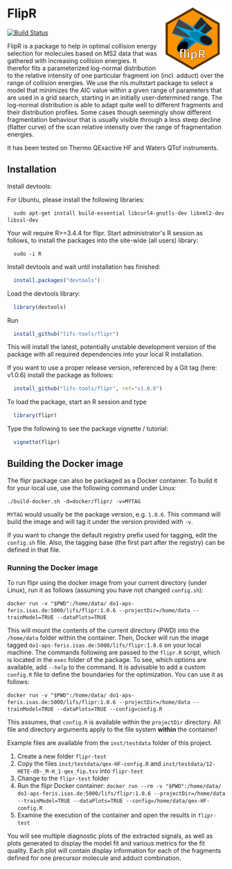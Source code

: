 # FlipR <img src="man/figures/flipr-site.png" align="right" /> #

[![Build Status](https://travis-ci.org/lifs-tools/flipr.svg?branch=master)](https://travis-ci.org/lifs-tools/flipr)

FlipR is a package to help in optimal collision energy selection for molecules based on MS2 data that was gathered with increasing collision energies. It therefor fits a parameterized log-normal distribution to the relative intensity of one particular fragment ion (incl. adduct) over the range of collision energies. We use the nls.multstart package to select a model that minimizes the AIC value within a given range of parameters that are used in a grid search, starting in an initially user-determined range. The log-normal distribution is able to adapt quite well to different fragments and their distribution profiles. Some cases though seemingly show different fragmentation behaviour that is usually visible through a less steep decline (flatter curve) of the scan relative intensity over the range of fragmentation energies.

It has been tested on Thermo QExactive HF and Waters QTof instruments.

## Installation ##

Install devtools:

For Ubuntu, please install the following libraries:

```
  sudo apt-get install build-essential libcurl4-gnutls-dev libxml2-dev libssl-dev
```

Your will require R>=3.4.4 for flipr. Start administrator's R session as follows, to install the packages into the site-wide (all users) library:

```
  sudo -i R
```

Install devtools and wait until installation has finished:

```R
  install.packages("devtools")
```

Load the devtools library:

```R
  library(devtools)
```
  
Run

```R
  install_github("lifs-tools/flipr")
```

This will install the latest, potentially unstable development version of the package with all required dependencies into your local R installation.

If you want to use a proper release version, referenced by a Git tag (here: v1.0.6) install the package as follows:

```R
  install_github("lifs-tools/flipr", ref="v1.0.6")
```


To load the package, start an R session and type

```R
  library(flipr)
```

Type the following to see the package vignette / tutorial:

```R
  vignette(flipr)
```


## Building the Docker image ##

The flipr package can also be packaged as a Docker container. To build it for your local use, use the following command under Linux:

```
./build-docker.sh -d=docker/flipr/ -v=MYTAG 
```

`MYTAG` would usually be the package version, e.g. `1.0.6`. This command will build the image and will tag it under the version provided with `-v`.

If you want to change the default registry prefix used for tagging, edit the `config.sh` file. Also, the tagging base (the first part after the registry) can 
be defined in that file.

### Running the Docker image ###

To run flipr using the docker image from your current directory (under Linux), run it as follows (assuming you have not changed `config.sh`):

```
docker run -v "$PWD":/home/data/ do1-aps-feris.isas.de:5000/lifs/flipr:1.0.6 --projectDir=/home/data --trainModel=TRUE --dataPlots=TRUE
```

This will mount the contents of the current directory (PWD) into the `/home/data` folder within the container. Then, Docker will run the image tagged 
`do1-aps-feris.isas.de:5000/lifs/flipr:1.0.6` on your local machine. The commands following are passed to the `flipr.R` script, which is located in the `exec` folder of the package.
To see, which options are available, add `--help` to the command. It is advisable to add a custom `config.R` file to define the boundaries for the optimization. You can use it as follows:


```
docker run -v "$PWD":/home/data/ do1-aps-feris.isas.de:5000/lifs/flipr:1.0.6 --projectDir=/home/data --trainModel=TRUE --dataPlots=TRUE --config=config.R
```
This assumes, that `config.R` is available within the `projectDir` directory. All file and directory arguments apply to the file system **within** the container!


Example files are available from the `inst/testdata` folder of this project.

1. Create a new folder `flipr-test`
2. Copy the files `inst/testdata/qex-HF-config.R` and `inst/testdata/12-HETE-d8-_M-H_1-qex_fip.tsv` into `flipr-test`
3. Change to the `flipr-test` folder
4. Run the flipr Docker container: `docker run --rm -v "$PWD":/home/data/ do1-aps-feris.isas.de:5000/lifs/flipr:1.0.6 --projectDir=/home/data --trainModel=TRUE --dataPlots=TRUE --config=/home/data/qex-HF-config.R`
5. Examine the execution of the container and open the results in `flipr-test`

You will see multiple diagnostic plots of the extracted signals, as well as plots generated to display the model fit and various metrics for the fit quality. Each plot will contain display information for each of the fragments defined for one precursor molecule and adduct combination. 

